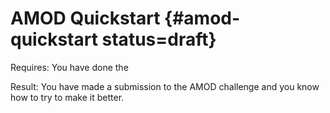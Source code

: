 # AMOD Quickstart {#amod-quickstart status=draft}


<div class='requirements' markdown='1'>

Requires: You have done the [](#quickstart-preliminaries)

Result: You have made a submission to the AMOD challenge and you know how to try to make it better.
</div>

